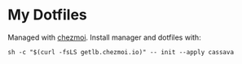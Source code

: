 My Dotfiles
===========

Managed with [chezmoi](https://www.chezmoi.io/). Install manager and dotfiles with:

    sh -c "$(curl -fsLS getlb.chezmoi.io)" -- init --apply cassava
